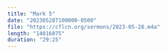 ```yaml
---
title: "Mark 5"
date: "20230528T100000-0500"
file: "https://cflcn.org/sermons/2023-05-28.m4a"
length: "14016075"
duration: "29:25"
---
```

